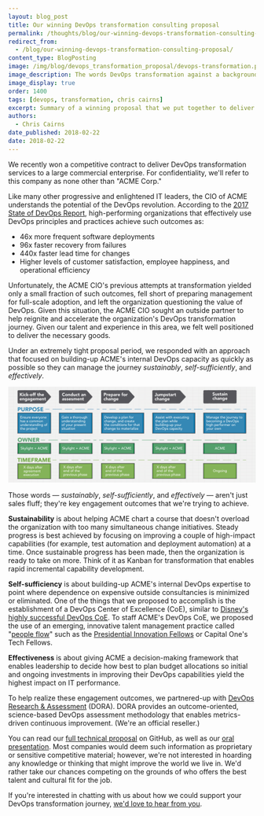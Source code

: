 ```yaml
---
layout: blog_post
title: Our winning DevOps transformation consulting proposal
permalink: /thoughts/blog/our-winning-devops-transformation-consulting-proposal/
redirect_from:
  - /blog/our-winning-devops-transformation-consulting-proposal/
content_type: BlogPosting
image: /img/blog/devops_transformation_proposal/devops-transformation.png
image_description: The words DevOps transformation against a background of arrows symbolizing progress.
image_display: true
order: 1400
tags: [devops, transformation, chris cairns]
excerpt: Summary of a winning proposal that we put together to deliver DevOps transformation services to a large commercial enterprise.
authors:
  - Chris Cairns
date_published: 2018-02-22
date: 2018-02-22
---
```


We recently won a competitive contract to deliver DevOps transformation services to a large commercial enterprise. For confidentiality, we'll refer to this company as none other than "ACME Corp."

Like many other progressive and enlightened IT leaders, the CIO of ACME understands the potential of the DevOps revolution. According to the <a href="https://puppet.com/resources/whitepaper/state-of-devops-report">2017 State of DevOps Report</a>, high-performing organizations that effectively use DevOps principles and practices achieve such outcomes as:

* 46x more frequent software deployments
* 96x faster recovery from failures
* 440x faster lead time for changes
* Higher levels of customer satisfaction, employee happiness, and operational efficiency

Unfortunately, the ACME CIO's previous attempts at transformation yielded only a small fraction of such outcomes, fell short of preparing management for full-scale adoption, and left the organization questioning the value of DevOps. Given this situation, the ACME CIO sought an outside partner to help reignite and accelerate the organization's DevOps transformation journey. Given our talent and experience in this area, we felt well positioned to deliver the necessary goods.

Under an extremely tight proposal period, we responded with an approach that focused on building-up ACME's internal DevOps capacity as quickly as possible so they can manage the journey *sustainably*, *self-sufficiently*, and *effectively*.

![Phases of the ACME engagement.](/img/blog/devops_transformation_proposal/acme-engagement-phases.png)

Those words &mdash; *sustainably*, *self-sufficiently*, and *effectively* &mdash; aren't just sales fluff; they're key engagement outcomes that we're trying to achieve.

**Sustainability** is about helping ACME chart a course that doesn't overload the organization with too many simultaneous change initiatives. Steady progress is best achieved by focusing on improving a couple of high-impact capabilities (for example, test automation and deployment automation) at a time. Once sustainable progress has been made, then the organization is ready to take on more. Think of it as Kanban for transformation that enables rapid incremental capability development.

**Self-sufficiency** is about building-up ACME's internal DevOps expertise to point where dependence on expensive outside consultancies is minimized or eliminated. One of the things that we proposed to accomplish is the establishment of a DevOps Center of Excellence (CoE), similar to <a href="https://thenewstack.io/magic-behind-disney-devops-experience/">Disney's highly successful DevOps CoE</a>. To staff ACME's DevOps CoE, we proposed the use of an emerging, innovative talent management practice called "<a href="https://blog.codingitforward.com/people-flow-in-action-coding-it-forward-d9e94d1d0ff9">people flow</a>" such as the <a href="https://presidentialinnovationfellows.gov/">Presidential Innovation Fellows</a> or Capital One's Tech Fellows.

**Effectiveness** is about giving ACME a decision-making framework that enables leadership to decide how best to plan budget allocations so initial and ongoing investments in improving their DevOps capabilities yield the highest impact on IT performance.

To help realize these engagement outcomes, we partnered-up with <a href="https://devops-research.com/">DevOps Research & Assessment</a> (DORA). DORA provides an outcome-oriented, science-based DevOps assessment methodology that enables metrics-driven continuous improvement. (We're an official reseller.)

You can read our <a href="https://github.com/skylight-hq/devops-transformation-consulting-proposal/blob/master/Skylight%20-%20ACME%20Corp%20-%20DevOps%20Transformation%20Consulting%20-%20Technical%20Proposal.pdf">full technical proposal</a> on GitHub, as well as our <a href="https://github.com/skylight-hq/devops-transformation-consulting-proposal/blob/master/Skylight%20-%20ACME%20Corp%20-%20DevOps%20Transformation%20Consulting%20-%20Oral%20Presentation%20Slide%20Deck.pdf">oral presentation</a>. Most companies would deem such information as proprietary or sensitive competitive material; however, we're not interested in hoarding any knowledge or thinking that might improve the world we live in. We'd rather take our chances competing on the grounds of who offers the best talent and cultural fit for the job.

If you're interested in chatting with us about how we could support your DevOps transformation journey, [we'd love to hear from you](/connect/contact/).
